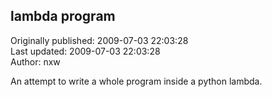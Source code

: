 ## lambda program  
Originally published: 2009-07-03 22:03:28  
Last updated: 2009-07-03 22:03:28  
Author: nxw   
  
An attempt to write a whole program inside a python lambda.